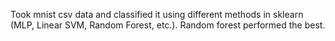 Took mnist csv data and classified it using different methods in sklearn (MLP, Linear SVM, Random Forest, etc.). Random forest performed the best.
